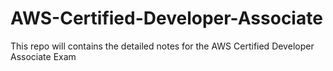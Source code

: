# AWS-Certified-Developer-Associate
This repo will contains the detailed notes for the AWS Certified Developer Associate Exam
